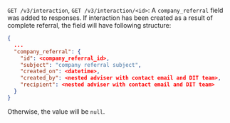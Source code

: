 `GET /v3/interaction`, `GET /v3/interaction/<id>`: A `company_referral` field was added to responses. If interaction 
has been created as a result of complete referral, the field will have following structure:

```json
{
  ...
  "company_referral": {
    "id": <company_referral_id>,
    "subject": "company referral subject",
    "created_on": <datetime>,
    "created_by": <nested adviser with contact email and DIT team>,
    "recipient": <nested adviser with contact email and DIT team>
  }
}
```

Otherwise, the value will be `null`.
